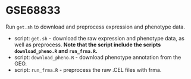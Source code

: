 # GSE68833

Run `get.sh` to download and preprocess expression and phenotype data.

- script: `get.sh` - download the raw expression and phenotype data, as well as preprocess. **Note that the script include the scripts `download_pheno.R` and `run_frma.R`.**
- script: `download_pheno.R` - download phenotype annotation from the GEO.
- script: `run_frma.R` - preprocess the raw .CEL files with frma.

